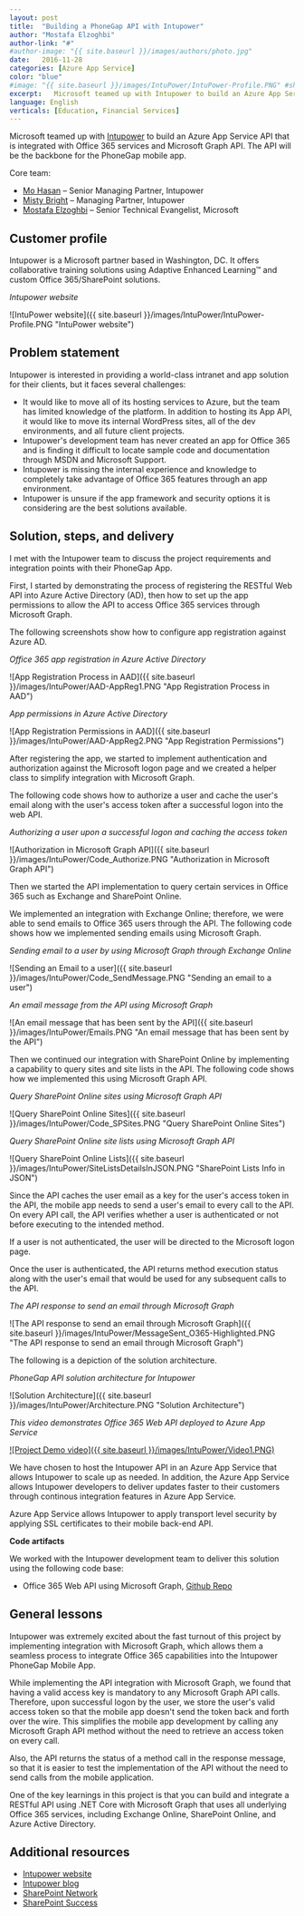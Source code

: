 ```yaml
---
layout: post
title:  "Building a PhoneGap API with Intupower"
author: "Mostafa Elzoghbi"
author-link: "#"
#author-image: "{{ site.baseurl }}/images/authors/photo.jpg"
date:   2016-11-28
categories: [Azure App Service]
color: "blue"
#image: "{{ site.baseurl }}/images/IntuPower/IntuPower-Profile.PNG" #should be ~350px tall
excerpt:   Microsoft teamed up with Intupower to build an Azure App Service API that is integrated with Office 365 services and Microsoft Graph API. The API will be the backbone for a PhoneGap mobile app.
language: English
verticals: [Education, Financial Services]
---
```



Microsoft teamed up with [Intupower](http://www.intupower.com) to build an Azure App Service API that is integrated with Office 365 services and Microsoft Graph API. The API will be the backbone for the PhoneGap mobile app.


Core team:
* [Mo Hasan](http://www.mzhasan.com/) – Senior Managing Partner, Intupower
* [Misty Bright](http://www.mistybright.com/) – Managing Partner, Intupower
* [Mostafa Elzoghbi](http://www.twitter.com/mostafaelzoghbi) – Senior Technical Evangelist, Microsoft

 
## Customer profile ##
Intupower is a Microsoft partner based in Washington, DC. It offers collaborative training solutions using Adaptive
Enhanced Learning&trade; and custom Office 365/SharePoint solutions. 

*Intupower website*

![IntuPower website]({{ site.baseurl }}/images/IntuPower/IntuPower-Profile.PNG "IntuPower website")

 
## Problem statement ##

Intupower is interested in providing a world-class intranet and app solution for their clients, but it faces several challenges:

- It would like to move all of its hosting services to Azure, but the team has limited knowledge of the platform. In addition to hosting its App API, it would like to move its internal WordPress sites, all of the dev environments, and all future client projects.
- Intupower's development team has never created an app for Office 365 and is finding it difficult to locate sample code and documentation through MSDN and Microsoft Support.
- Intupower is missing the internal experience and knowledge to completely take advantage of Office 365 features through an app environment. 
- Intupower is unsure if the app framework and security options it is considering are the best solutions available.

 
## Solution, steps, and delivery ##

I met with the Intupower team to discuss the project requirements and integration points with their PhoneGap App. 

First, I started by demonstrating the process of registering the RESTful Web API into Azure Active Directory (AD), 
then how to set up the app permissions to allow the API to access Office 365 services through Microsoft Graph.

The following screenshots show how to configure app registration against Azure AD.

*Office 365 app registration in Azure Active Directory*

![App Registration Process in AAD]({{ site.baseurl }}/images/IntuPower/AAD-AppReg1.PNG "App Registration Process in AAD")


*App permissions in Azure Active Directory*


![App Registration Permissions in AAD]({{ site.baseurl }}/images/IntuPower/AAD-AppReg2.PNG "App Registration Permissions")


After registering the app, we started to implement authentication and authorization against the Microsoft logon page and we created a helper class to simplify integration with Microsoft Graph.

The following code shows how to authorize a user and cache the user's email along with the user's access token after a successful logon into the web API.

*Authorizing a user upon a successful logon and caching the access token*


![Authorization in Microsoft Graph API]({{ site.baseurl }}/images/IntuPower/Code_Authorize.PNG "Authorization in Microsoft Graph API")



Then we started the API implementation to query certain services in Office 365 such as Exchange and SharePoint Online. 

We implemented an integration with Exchange Online; therefore, we were able to send emails to Office 365 users through the API. The following code shows how we implemented sending emails using Microsoft Graph.

*Sending email to a user by using Microsoft Graph through Exchange Online*

![Sending an Email to a user]({{ site.baseurl }}/images/IntuPower/Code_SendMessage.PNG "Sending an email to a user")


*An email message from the API using Microsoft Graph*

![An email message that has been sent by the API]({{ site.baseurl }}/images/IntuPower/Emails.PNG "An email message that has been sent by the API")


Then we continued our integration with SharePoint Online by implementing a capability to query sites and site lists in the API. The following code shows how we implemented this using Microsoft Graph API.

*Query SharePoint Online sites using Microsoft Graph API*


![Query SharePoint Online Sites]({{ site.baseurl }}/images/IntuPower/Code_SPSites.PNG "Query SharePoint Online Sites")


*Query SharePoint Online site lists using Microsoft Graph API*


![Query SharePoint Online Lists]({{ site.baseurl }}/images/IntuPower/SiteListsDetailsInJSON.PNG "SharePoint Lists Info in JSON")


Since the API caches the user email as a key for the user's access token in the API, the mobile app needs to send a user's email to every call to the API. On every API call, the API verifies whether a user is authenticated or not before executing to the intended method.

If a user is not authenticated, the user will be directed to the Microsoft logon page.

Once the user is authenticated, the API returns method execution status along with the user's email that would be used for any subsequent calls to the API.

*The API response to send an email through Microsoft Graph*

![The API response to send an email through Microsoft Graph]({{ site.baseurl }}/images/IntuPower/MessageSent_O365-Highlighted.PNG "The API response to send an email through Microsoft Graph")


The following is a depiction of the solution architecture.

*PhoneGap API solution architecture for Intupower*

![Solution Architecture]({{ site.baseurl }}/images/IntuPower/Architecture.PNG "Solution Architecture")


*This video demonstrates Office 365 Web API deployed to Azure App Service*


[![Project Demo video]({{ site.baseurl }}/images/IntuPower/Video1.PNG)](https://www.youtube.com/watch?v=2wv0xNNz3pI "IntuPower Demo")


We have chosen to host the Intupower API in an Azure App Service that allows Intupower to scale up as needed. In addition,
the Azure App Service allows Intupower developers to deliver updates faster to their customers through continous integration features
in Azure App Service. 

Azure App Service allows Intupower to apply transport level security by applying SSL certificates to their mobile back-end API.


**Code artifacts**

We worked with the Intupower development team to deliver this solution using the following code base:

- Office 365 Web API using Microsoft Graph, [Github Repo](https://github.com/melzoghbi/O365API) 

## General lessons ##

Intupower was extremely excited about the fast turnout of this project by implementing integration with Microsoft Graph, which allows them a seamless process to integrate Office 365 capabilities into the Intupower PhoneGap Mobile App.

While implementing the API integration with Microsoft Graph, we found that having a valid access key is mandatory to
any Microsoft Graph API calls. Therefore, upon successful logon by the user, we store the user's valid access token so that the 
mobile app doesn't send the token back and forth over the wire. This simplifies the mobile app development by calling any Microsoft Graph API method without the need to retrieve an access token on every call.

Also, the API returns the status of a method call in the response message, so that it is easier to test the implementation of the API 
without the need to send calls from the mobile application.

One of the key learnings in this project is that you can build and integrate a RESTful API using .NET Core with Microsoft Graph
that uses all underlying Office 365 services, including Exchange Online, SharePoint Online, and Azure Active Directory.


## Additional resources ##

- [Intupower website](http://www.intupower.com)
- [Intupower blog](http://www.intupower.com/blog)
- [SharePoint Network](http://sharepointnetwork.com/)
- [SharePoint Success](http://www.sharepointsuccess.com/)


